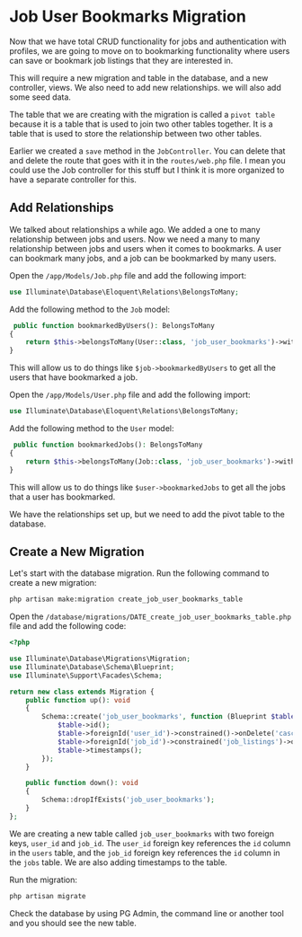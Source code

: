 # Job User Bookmarks Migration

Now that we have total CRUD functionality for jobs and authentication with profiles, we are going to move on to bookmarking functionality where users can save or bookmark job listings that they are interested in.

This will require a new migration and table in the database, and a new controller, views. We also need to add new relationships. we will also add some seed data.

The table that we are creating with the migration is called a `pivot table` because it is a table that is used to join two other tables together. It is a table that is used to store the relationship between two other tables.

Earlier we created a `save` method in the `JobController`. You can delete that and delete the route that goes with it in the `routes/web.php` file. I mean you could use the Job controller for this stuff but I think it is more organized to have a separate controller for this.

## Add Relationships

We talked about relationships a while ago. We added a one to many relationship between jobs and users. Now we need a many to many relationship between jobs and users when it comes to bookmarks. A user can bookmark many jobs, and a job can be bookmarked by many users.

Open the `/app/Models/Job.php` file and add the following import:

```php
use Illuminate\Database\Eloquent\Relations\BelongsToMany;
```

Add the following method to the `Job` model:

```php
 public function bookmarkedByUsers(): BelongsToMany
{
    return $this->belongsToMany(User::class, 'job_user_bookmarks')->withTimestamps();
}
```

This will allow us to do things like `$job->bookmarkedByUsers` to get all the users that have bookmarked a job.

Open the `/app/Models/User.php` file and add the following import:

```php
use Illuminate\Database\Eloquent\Relations\BelongsToMany;
```

Add the following method to the `User` model:

```php
 public function bookmarkedJobs(): BelongsToMany
{
    return $this->belongsToMany(Job::class, 'job_user_bookmarks')->withTimestamps();
}
```

This will allow us to do things like `$user->bookmarkedJobs` to get all the jobs that a user has bookmarked.

We have the relationships set up, but we need to add the pivot table to the database.

## Create a New Migration

Let's start with the database migration. Run the following command to create a new migration:

```bash
php artisan make:migration create_job_user_bookmarks_table
```

Open the `/database/migrations/DATE_create_job_user_bookmarks_table.php` file and add the following code:

```php
<?php

use Illuminate\Database\Migrations\Migration;
use Illuminate\Database\Schema\Blueprint;
use Illuminate\Support\Facades\Schema;

return new class extends Migration {
    public function up(): void
    {
        Schema::create('job_user_bookmarks', function (Blueprint $table) {
            $table->id();
            $table->foreignId('user_id')->constrained()->onDelete('cascade');
            $table->foreignId('job_id')->constrained('job_listings')->onDelete('cascade');
            $table->timestamps();
        });
    }

    public function down(): void
    {
        Schema::dropIfExists('job_user_bookmarks');
    }
};

```

We are creating a new table called `job_user_bookmarks` with two foreign keys, `user_id` and `job_id`. The `user_id` foreign key references the `id` column in the `users` table, and the `job_id` foreign key references the `id` column in the `jobs` table. We are also adding timestamps to the table.

Run the migration:

```bash
php artisan migrate
```

Check the database by using PG Admin, the command line or another tool and you should see the new table.
